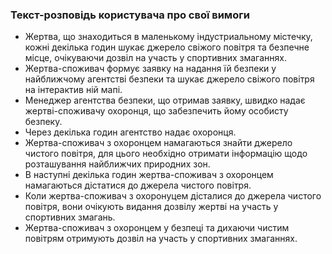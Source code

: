 ### Текст-розповідь користувача про свої вимоги

* Жертва, що знаходиться в маленькому індустриальному містечку, кожні декілька годин шукає джерело свіжого повітря та безпечне місце, очікуваючи дозвіл на участь у спортивних змаганнях.
* Жертва-споживач формує заявку на надання їй безпеки у найближчому агентстві безпеки та шукає джерело свіжого повітря на інтерактив ній мапі.
* Менеджер агентства безпеки, що отримав заявку, швидко надає жертві-споживачу охоронця, що забезпечить йому особисту безпеку.
* Через декілька годин агентство надає охоронця.
* Жертва-споживач з охоронцем намагаються знайти джерело чистого повітря, для цього необхідно отримати інформацію щодо розташування найближчих природних зон.
* В наступні декілька годин жертва-споживач з охоронцем намагаються дістатися до джерела чистого повітря.
* Коли жертва-споживач з охоронуцем дісталися до джерела чистого повітря, вони очікують видання дозвілу жертві на участь у спортивних змагань.
* Жертва-споживач з охоронцем у безпеці та дихаючи чистим повітрям отримують дозвіл на участь у спортивних змаганнях.